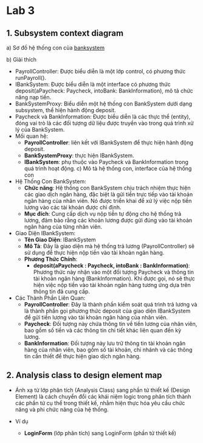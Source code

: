 # Lab 3

## 1. Subsystem context diagram

a) Sơ đồ hệ thống con của [banksystem](https://www.planttext.com/api/plantuml/png/f58zJiCm5DvzYhUrIBG7gAAeWga3KYLEu3fkRJMnW-rKHC3Cm08tA0D28274MWyCxKLy0gw0dJIGjcnuyC_tllVUzzd-ifz3RR0oHPQY3cpkdRqJ3CICRLumaFKZ0SFMIm_bpAsU1IpMou2yPdLG6wgeD6LEOU9M7s9MmGoqis-GEFlaaIX29CLQmnYNIgRfgHGch5Jv4AaFSGnN2C9GXTZokaVe1Y4kV8if9XH69rZCpqlVCcl82SsbvgQBVGfXbCm7qEoEmMVAa3A0C8_4LAeC6ov5LVT7KiNsIgWmt9Hnl8tivRG9BKOjPwpaPUaPkfZeMbyUa5zJ_z3PWJDd7pXS55W0S_OMPjpPzxyU1nrUSAyNxzpR01AkA36D8Wsr_GN7gCsBhllzVOCxX52uiN0GsFE1XbGa_eDz0m00__y30000)
  
b) Giải thích
   - PayrollController: Được biểu diễn là một lớp control, có phương thức runPayroll().
   - IBankSystem: Được biểu diễn là một interface có phương thức deposit(aPaycheck: Paycheck, intoBank: BankInformation), mô tả chức năng nạp tiền.
   - BankSystemProxy: Biểu diễn một hệ thống con BankSystem dưới dạng subsystem, thể hiện hành động deposit.
   - Paycheck và BankInformation: Được biểu diễn là các thực thể (entity), đóng vai trò là các đối tượng dữ liệu được truyền vào trong quá trình xử lý của BankSystem.
   - Mối quan hệ:
     - **PayrollController**: liên kết với IBankSystem để thực hiện hành động deposit.
     -  **BankSystemProxy**: thực hiện IBankSystem.
     -  **IBankSystem**: phụ thuộc vào Paycheck và BankInformation trong quá trình hoạt động.
c) Mô tả hệ thống con, interface của hệ thống con
   - Hệ Thống Con BankSystem:
     - **Chức năng**: Hệ thống con BankSystem chịu trách nhiệm thực hiện các giao dịch ngân hàng, đặc biệt là gửi tiền trực tiếp vào tài khoản ngân hàng của nhân viên. Nó được triển khai để xử lý việc nộp tiền lương vào các tài khoản được chỉ định.
     - **Mục đích**: Cung cấp dịch vụ nộp tiền tự động cho hệ thống trả lương, đảm bảo rằng các khoản lương được gửi đúng vào tài khoản ngân hàng của từng nhân viên.
   - Giao Diện IBankSystem:
     - **Tên Giao Diện**: IBankSystem
     - **Mô Tả**: Đây là giao diện mà hệ thống trả lương (PayrollController) sẽ sử dụng để thực hiện nộp tiền vào tài khoản ngân hàng.
     - **Phương Thức Chính**:
          - **deposit(aPaycheck : Paycheck, intoBank : BankInformation)**: Phương thức này nhận vào một đối tượng Paycheck và thông tin tài khoản ngân hàng (BankInformation). Khi được gọi, nó sẽ thực hiện việc nộp tiền vào tài khoản ngân hàng tương ứng dựa trên thông tin đã cung cấp.
   - Các Thành Phần Liên Quan:
     - **PayrollController**: Đây là thành phần kiểm soát quá trình trả lương và là thành phần gọi phương thức deposit của giao diện IBankSystem để gửi tiền lương vào tài khoản ngân hàng của nhân viên.
     - **Paycheck**: Đối tượng này chứa thông tin về tiền lương của nhân viên, bao gồm số tiền và các thông tin chi tiết khác liên quan đến kỳ lương.
     - **BankInformation**: Đối tượng này lưu trữ thông tin tài khoản ngân hàng của nhân viên, bao gồm số tài khoản, chi nhánh và các thông tin cần thiết để thực hiện giao dịch ngân hàng.

## 2. Analysis class to design element map

   - Ánh xạ từ lớp phân tích (Analysis Class) sang phần tử thiết kế (Design Element) là cách chuyển đổi các khái niệm logic trong phân tích thành các phần tử cụ thể trong thiết kế, nhằm hiện thực hóa yêu cầu chức năng và phi chức năng của hệ thống.

   - Ví dụ
     - **LoginForm** (lớp phân tích) sang LoginForm (phần tử thiết kế)


